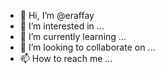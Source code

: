 - 👋 Hi, I’m @eraffay
- 👀 I’m interested in ...
- 🌱 I’m currently learning ...
- 💞️ I’m looking to collaborate on ...
- 📫 How to reach me ...

<!---
eraffay/eraffay is a ✨ special ✨ repository because its `README.md` (this file) appears on your GitHub profile.
You can click the Preview link to take a look at your changes.
--->
